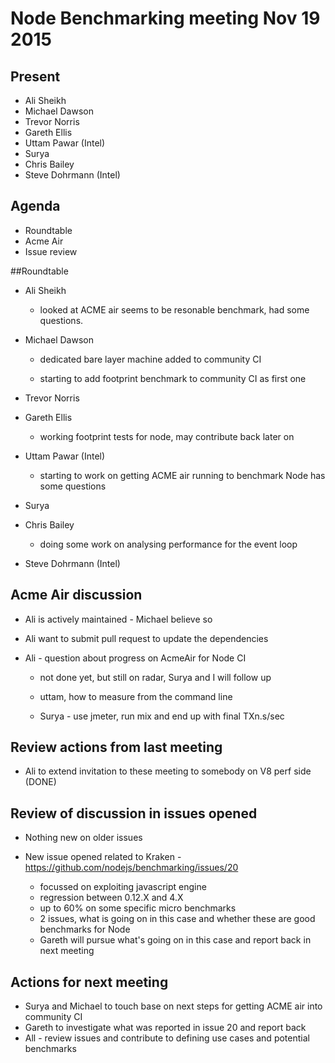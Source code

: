 # Node Benchmarking meeting Nov 19 2015
## Present

+ Ali Sheikh
+ Michael Dawson 
+ Trevor Norris
+ Gareth Ellis 
+ Uttam Pawar (Intel) 
+ Surya
+ Chris Bailey 
+ Steve Dohrmann (Intel) 

## Agenda

+ Roundtable
+ Acme Air
+ Issue review

##Roundtable

+ Ali Sheikh
 
  + looked at ACME air seems to be resonable benchmark, had some questions.

+ Michael Dawson 

  + dedicated bare layer machine added to community CI

  + starting to add footprint benchmark to community CI as first one

+ Trevor Norris

+ Gareth Ellis 

  + working footprint tests for node, may contribute back later on

+ Uttam Pawar (Intel) 

  + starting to work on getting ACME air running to benchmark Node has some questions

+ Surya

+ Chris Bailey

  + doing some work on analysing performance for the event loop

+ Steve Dohrmann (Intel) 

## Acme Air discussion

+ Ali is actively maintained - Michael believe so
 
+ Ali want to submit pull request to update the dependencies
 
+ Ali - question about progress on AcmeAir for Node CI
 
  + not done yet, but still on radar, Surya and I will follow up
  
  + uttam, how to measure from the command line
  
  + Surya - use jmeter, run mix and end up with final TXn.s/sec

## Review actions from last meeting

+ Ali to extend invitation to these meeting to somebody on V8 perf side (DONE)

## Review of discussion in issues opened 

+ Nothing new on older issues

+ New issue opened related to Kraken - https://github.com/nodejs/benchmarking/issues/20 
  + focussed on exploiting javascript engine
  + regression between 0.12.X and 4.X
  + up to 60% on some specific micro benchmarks
  + 2 issues, what is going on in this case and whether these are good benchmarks for Node
  + Gareth will pursue what's going on in this case and report back in next meeting

## Actions for next meeting

 + Surya and Michael to touch base on next steps for getting ACME air into community CI
 + Gareth to investigate what was reported in issue 20 and report back
 + All - review issues and contribute to defining use cases and potential benchmarks

